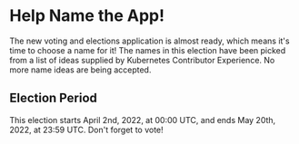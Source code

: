 # Help Name the App!

The new voting and elections application is almost ready, which means it's time to choose a name for it!  The names in this election have been picked from a list of ideas supplied by Kubernetes Contributor Experience.  No more name ideas are being accepted.

## Election Period

This election starts April 2nd, 2022, at 00:00 UTC, and ends May 20th, 2022, at 23:59 UTC.  Don't forget to vote!
